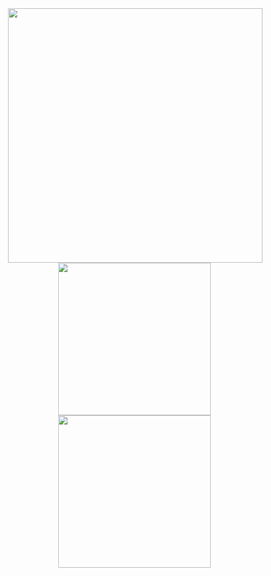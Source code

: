 <img align="right" height=500px src="https://www.maxpixel.net/static/photo/2x/Internet-Technology-Networking-Network-Data-4851079.jpg">

<p align="center">
    <img height=300px src="https://miro.medium.com/max/1200/1*mgXvzNcwfpnBawI6XTkVRg.png">
    <img height=300px src="https://bkai.ai/wp-content/uploads/2021/07/Machine-Learning-Algorithms-Thuat-toan-Machine-Learning.png">
</p>


<!--
**Here are some ideas to get you started:**

🙋‍♀️ A short introduction - what is your organization all about?
🌈 Contribution guidelines - how can the community get involved?
👩‍💻 Useful resources - where can the community find your docs? Is there anything else the community should know?
🍿 Fun facts - what does your team eat for breakfast?
🧙 Remember, you can do mighty things with the power of [Markdown](https://docs.github.com/github/writing-on-github/getting-started-with-writing-and-formatting-on-github/basic-writing-and-formatting-syntax)
-->
